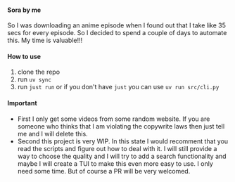 #### Sora by me
So I was downloading an anime episode when I found out that I take like 35 secs for every episode. So I decided to spend a couple of days to automate this. My time is valuable!!!


#### How to use
1. clone the repo
2. run `uv sync`
3. run `just run` or if you don't have `just` you can use `uv run src/cli.py`


#### Important
- First I only get some videos from some random website. If you are someone who thinks that I am violating the copywrite laws then just tell me and I will delete this.
- Second this project is very WIP. In this state I would recomment that you read the scripts and figure out how to deal with it. I will still provide a way to choose the quality and I will try to add a search functionality and maybe I will create a TUI to make this even more easy to use. I only need some time. But of course a PR will be very welcomed.

